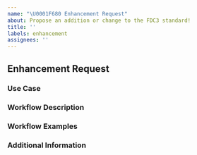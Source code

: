 ```yaml
---
name: "\U0001F680 Enhancement Request"
about: Propose an addition or change to the FDC3 standard!
title: ''
labels: enhancement
assignees: ''
---
```


## Enhancement Request

### Use Case

<!--- Please specify at least one use case that this enhancement would support

A use case should not be a solution, but a description of a problem from an end user point of view.  

For example: 
> Often, end users want to link from one app to another to dynamically create a workflow without prior knowledge of the app they want to connect to.  For example, using the 'share' feature allows an end user to dynamically discover what apps they have that support social sharing and no advanced knowledge is required by the end user. --->

### Workflow Description

<!--- clearly and concisely describe the target workflow for the prosed enhancement --->

### Workflow Examples

<!--- provide one or more concrete examples of the proposed workflow --->

### Additional Information

<!--- please add any other information that can provide additional detail for this enhancement request --->
